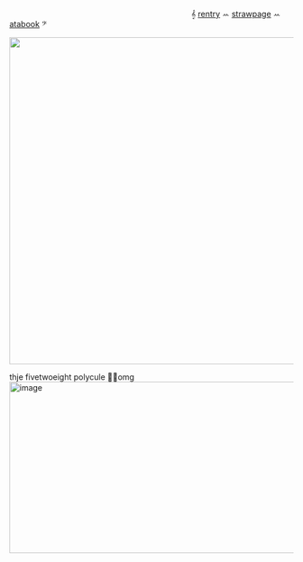 

                        𝄞 [rentry](https://rentry.co/destroythisgame) ꕀ [strawpage](https://ttwoeight.straw.page) ꕀ [atabook](https://twoeight.atabook.org/) 𝄢                       
<p align="center">
  <img width="580" height="580" src=https://files.catbox.moe/8lced1.gif>
</p>
thje fivetwoeight polycule 🥹😳omg
<img width="876" height="304" alt="image" src="https://github.com/user-attachments/assets/a69bba6e-d834-43d6-aa51-edce91ecaf62" />




